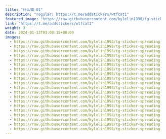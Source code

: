 ```yaml
---
title: "什么猫 01"
description: "regular: https://t.me/addstickers/wtfcat1"
featured_image: "https://raw.githubusercontent.com/kylelin1998/tg-sticker-spreading-worldwide-images/main/img/82a410f3-7fe3-451b-a3ae-babf76d365de.jpg"
link: "https://t.me/addstickers/wtfcat1"
weight: 3
date: 2024-01-13T03:08:15+08:00
images:
  - https://raw.githubusercontent.com/kylelin1998/tg-sticker-spreading-worldwide-images/main/img/82a410f3-7fe3-451b-a3ae-babf76d365de.jpg
  - https://raw.githubusercontent.com/kylelin1998/tg-sticker-spreading-worldwide-images/main/img/e103aea5-9645-418c-99f6-a1d08dc4f9e9.jpg
  - https://raw.githubusercontent.com/kylelin1998/tg-sticker-spreading-worldwide-images/main/img/67ba3c94-d2f5-4f35-8ad6-5aa92d322493.jpg
  - https://raw.githubusercontent.com/kylelin1998/tg-sticker-spreading-worldwide-images/main/img/285874f6-b00b-4636-a879-2a0b52994974.jpg
  - https://raw.githubusercontent.com/kylelin1998/tg-sticker-spreading-worldwide-images/main/img/a2615923-a92b-45c1-b658-3c6b820d9d7d.jpg
  - https://raw.githubusercontent.com/kylelin1998/tg-sticker-spreading-worldwide-images/main/img/dcca75dd-0bf2-4033-8f80-eae658a7b9d5.jpg
  - https://raw.githubusercontent.com/kylelin1998/tg-sticker-spreading-worldwide-images/main/img/9a02284e-7d18-4e12-a3c6-f2a51bc80acf.jpg
  - https://raw.githubusercontent.com/kylelin1998/tg-sticker-spreading-worldwide-images/main/img/34a5c079-c778-4ba0-b977-1482c343836e.jpg
  - https://raw.githubusercontent.com/kylelin1998/tg-sticker-spreading-worldwide-images/main/img/73ed0c32-b26e-4289-bb41-2f548ac3e524.jpg
  - https://raw.githubusercontent.com/kylelin1998/tg-sticker-spreading-worldwide-images/main/img/e842524b-4563-44e3-8d3f-7791c3d1cc43.jpg
  - https://raw.githubusercontent.com/kylelin1998/tg-sticker-spreading-worldwide-images/main/img/8340a9b8-ddee-4454-b681-6998f7d2da45.jpg
  - https://raw.githubusercontent.com/kylelin1998/tg-sticker-spreading-worldwide-images/main/img/2d146832-7993-4f85-97ee-7b8fb8f5ede4.jpg
  - https://raw.githubusercontent.com/kylelin1998/tg-sticker-spreading-worldwide-images/main/img/45090b51-304f-48f2-a04c-b933d2d52f63.jpg
  - https://raw.githubusercontent.com/kylelin1998/tg-sticker-spreading-worldwide-images/main/img/fd3591c3-348c-4976-b394-85d47858be59.jpg
  - https://raw.githubusercontent.com/kylelin1998/tg-sticker-spreading-worldwide-images/main/img/897f7faf-7cdd-4ed9-b099-bb37e2ecdad7.jpg
  - https://raw.githubusercontent.com/kylelin1998/tg-sticker-spreading-worldwide-images/main/img/f055f4e2-fae3-4449-8cae-7dc9a9a4dd73.jpg
  - https://raw.githubusercontent.com/kylelin1998/tg-sticker-spreading-worldwide-images/main/img/b0661e9f-86cc-4c57-8300-3f6ea4fd0207.jpg
  - https://raw.githubusercontent.com/kylelin1998/tg-sticker-spreading-worldwide-images/main/img/00bdb301-c987-4ddb-a2df-0fc7fddd66b3.jpg
  - https://raw.githubusercontent.com/kylelin1998/tg-sticker-spreading-worldwide-images/main/img/f33f741e-fba2-47ab-bfb5-540175a692f7.jpg
  - https://raw.githubusercontent.com/kylelin1998/tg-sticker-spreading-worldwide-images/main/img/eec5d7c6-675a-4a31-8006-2af42be995e6.jpg
---
```

